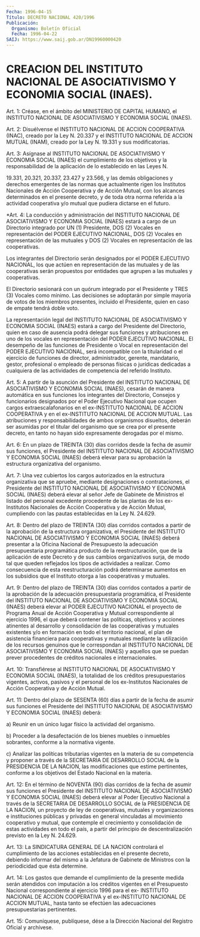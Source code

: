```yaml
---
Fecha: 1996-04-15
Título: DECRETO NACIONAL 420/1996
Publicación:
  Organismo: Boletín Oficial
  Fecha: 1996-04-22
SAIJ: https://www.saij.gob.ar/DN19960000420
---
```

# CREACION DEL INSTITUTO NACIONAL DE ASOCIATIVISMO Y ECONOMIA SOCIAL (INAES).

<a id="1"></a>
Art. 1: Créase, en el ámbito del MINISTERIO DE CAPITAL HUMANO, el INSTITUTO NACIONAL DE ASOCIATIVISMO Y ECONOMIA SOCIAL (INAES).

<a id="2"></a>
Art. 2: Disuélvense el INSTITUTO NACIONAL DE ACCION COOPERATIVA (INAC), creado por la Ley N. 20.337 y el INSTITUTO NACIONAL DE ACCION MUTUAL (INAM), creado por la Ley N. 19.331 y sus modificatorias.

<a id="3"></a>
Art. 3: Asígnase al INSTITUTO NACIONAL DE ASOCIATIVISMO Y ECONOMIA SOCIAL (INAES) el cumplimiento de los objetivos y la responsabilidad de la aplicación de lo establecido en las Leyes N.

19.331, 20.321, 20.337, 23.427 y 23.566, y las demás obligaciones y derechos emergentes de las normas que actualmente rigen los Institutos Nacionales de Acción Cooperativa y de Acción Mutual, con los alcances determinados en el presente decreto, y de toda otra norma referida a la actividad cooperativa y/o mutual que pudiera dictarse en el futuro.

<a id="4"></a>
*Art. 4: La conducción y administración del INSTITUTO NACIONAL DE ASOCIATIVISMO Y ECONOMIA SOCIAL (INAES) estará a cargo de un Directorio integrado por UN (1) Presidente, DOS (2) Vocales en representación del PODER EJECUTIVO NACIONAL, DOS (2) Vocales en representación de las mutuales y DOS (2) Vocales en representación de las cooperativas.

Los integrantes del Directorio serán designados por el PODER EJECUTIVO NACIONAL, los que actúen en representación de las mutuales y de las cooperativas serán propuestos por entidades que agrupen a las mutuales y cooperativas.

El Directorio sesionará con un quórum integrado por el Presidente y TRES (3) Vocales como mínimo. Las decisiones se adoptarán por simple mayoría de votos de los miembros presentes, incluido el Presidente, quien en caso de empate tendrá doble voto.

La representación legal del INSTITUTO NACIONAL DE ASOCIATIVISMO Y ECONOMIA SOCIAL (INAES) estará a cargo del Presidente del Directorio, quien en caso de ausencia podrá delegar sus funciones y atribuciones en uno de los vocales en representación del PODER EJECUTIVO NACIONAL. El desempeño de las funciones de Presidente o Vocal en representación del PODER EJECUTIVO NACIONAL, será incompatible con la titularidad o el ejercicio de funciones de director, administrador, gerente, mandatario, gestor, profesional o empleado de personas físicas o jurídicas dedicadas a cualquiera de las actividades de competencia del referido Instituto.

<a id="5"></a>
Art. 5: A partir de la asunción del Presidente del INSTITUTO NACIONAL DE ASOCIATIVISMO Y ECONOMIA SOCIAL (INAES), cesarán de manera automática en sus funciones los integrantes del Directorio, Consejos y funcionarios designados por el Poder Ejecutivo Nacional que ocupen cargos extraescalafonarios en el ex-INSTITUTO NACIONAL DE ACCION COOPERATIVA y en el ex-INSTITUTO NACIONAL DE ACCION MUTUAL. Las atribuciones y responsabilidades de ambos organismos disueltos, deberán ser asumidas por el titular del organismo que se crea por el presente decreto, en tanto no hayan sido expresamente derogadas por el mismo.

<a id="6"></a>
Art. 6: En un plazo de TREINTA (30) días corridos desde la fecha de asumir sus funciones, el Presidente del INSTITUTO NACIONAL DE ASOCIATIVISMO Y ECONOMIA SOCIAL (INAES) deberá elevar para su aprobación la estructura organizativa del organismo.

<a id="7"></a>
Art. 7: Una vez cubiertos los cargos autorizados en la estructura organizativa que se apruebe, mediante designaciones o contrataciones, el Presidente del INSTITUTO NACIONAL DE ASOCIATIVISMO Y ECONOMIA SOCIAL (INAES) deberá elevar al señor Jefe de Gabinete de Ministros el listado del personal excedente procedente de las plantas de los ex-Institutos Nacionales de Acción Cooperativa y de Acción Mutual, cumpliendo con las pautas establecidas en la Ley N. 24.629.

<a id="8"></a>
Art. 8: Dentro del plazo de TREINTA (30) días corridos contados a partir de la aprobación de la estructura organizativa, el Presidente del INSTITUTO NACIONAL DE ASOCIATIVISMO Y ECONOMIA SOCIAL (INAES) deberá presentar a la Oficina Nacional de Presupuesto la adecuación presupuestaria programática producto de la reestructuración, que de la aplicación de este Decreto y de sus cambios organizativos surja, de modo tal que queden reflejados los tipos de actividades a realizar. Como consecuencia de esta reestructuración podrá determinarse aumentos en los subsidios que el Instituto otorga a las cooperativas y mutuales.

<a id="9"></a>
Art. 9: Dentro del plazo de TREINTA (30) días corridos contados a partir de la aprobación de la adecuación presupuestaria programática, el Presidente del INSTITUTO NACIONAL DE ASOCIATIVISMO Y ECONOMIA SOCIAL (INAES) deberá elevar al PODER EJECUTIVO NACIONAL el proyecto de Programa Anual de Acción Cooperativa y Mutual correspondiente al ejercicio 1996, el que deberá contener las políticas, objetivos y acciones atinentes al desarrollo y consolidación de las cooperativas y mutuales existentes y/o en formación en todo el territorio nacional, el plan de asistencia financiera para cooperativas y mutuales mediante la utilización de los recursos genuinos que le correspondan al INSTITUTO NACIONAL DE ASOCIATIVISMO Y ECONOMIA SOCIAL (INAES) y aquellos que se puedan prever procedentes de créditos nacionales e internacionales.

<a id="10"></a>
Art. 10: Transfiérese al INSTITUTO NACIONAL DE ASOCIATIVISMO Y ECONOMIA SOCIAL (INAES), la totalidad de los créditos presupuestarios vigentes, activos, pasivos y el personal de los ex-Institutos Nacionales de Acción Cooperativa y de Acción Mutual.

<a id="11"></a>
Art. 11: Dentro del plazo de SESENTA (60) días a partir de la fecha de asumir sus funciones el Presidente del INSTITUTO NACIONAL DE ASOCIATIVISMO Y ECONOMIA SOCIAL (INAES) deberá:

a) Reunir en un único lugar físico la actividad del organismo.

b) Proceder a la desafectación de los bienes muebles o inmuebles sobrantes, conforme a la normativa vigente.

c) Analizar las políticas tributarias vigentes en la materia de su competencia y proponer a través de la SECRETARIA DE DESARROLLO SOCIAL de la PRESIDENCIA DE LA NACION, las modificaciones que estime pertinentes, conforme a los objetivos del Estado Nacional en la materia.

<a id="12"></a>
Art. 12: En el término de NOVENTA (90) días corridos de la fecha de asumir sus funciones el Presidente del INSTITUTO NACIONAL DE ASOCIATIVISMO Y ECONOMIA SOCIAL (INAES) deberá elevar al Poder Ejecutivo Nacional a través de la SECRETARIA DE DESARROLLO SOCIAL de la PRESIDENCIA DE LA NACION, un proyecto de ley de cooperativas, mutuales y organizaciones e instituciones públicas y privadas en general vinculadas al movimiento cooperativo y mutual, que contemple el crecimiento y consolidación de estas actividades en todo el país, a partir del principio de descentralización previsto en la Ley N. 24.629.

<a id="13"></a>
Art. 13: La SINDICATURA GENERAL DE LA NACION controlará el cumplimiento de las acciones establecidas en el presente decreto, debiendo informar del mismo a la Jefatura de Gabinete de Ministros con la periodicidad que ésta determine.

<a id="14"></a>
Art. 14: Los gastos que demande el cumplimiento de la presente medida serán atendidos con imputación a los créditos vigentes en el Presupuesto Nacional correspondiente al ejercicio 1996 para el ex- INSTITUTO NACIONAL DE ACCION COOPERATIVA y el ex-INSTITUTO NACIONAL DE ACCION MUTUAL, hasta tanto se efectúen las adecuaciones presupuestarias pertinentes.

<a id="15"></a>
Art. 15: Comuníquese, publíquese, dése a la Dirección Nacional del Registro Oficial y archívese.